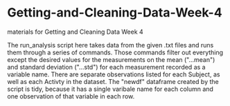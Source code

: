 # Getting-and-Cleaning-Data-Week-4
materials for Getting and Cleaning Data Week 4

The run_analysis script here takes data from the given .txt files and runs them through a series of commands. Those commands filter out everything except the desired values for the measurements on the mean ("...mean") and standard deviation ("...std") for each measurement recorded as a variable name. There are separate observations listed for each Subject, as well as each Activty in the dataset. The "newdf" dataframe created by the script is tidy, because it has a single varibale name for each column and one observation of that variable in each row. 
